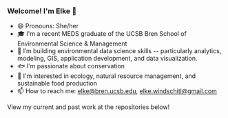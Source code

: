 ### Welcome! I'm Elke 👋

- 😄 Pronouns: She/her
- 🎓 I'm a recent MEDS graduate of the UCSB Bren School of Environmental Science & Management
- 🌱 I’m building environmental data science skills -- particularly analytics, modeling, GIS, application development, and data visualization.
- 🐟 I'm passionate about conservation
- 🌲 I'm interested in ecology, natural resource management, and sustainable food production
- 📫 How to reach me: elke@bren.ucsb.edu, elke.windschitl@gmail.com

View my current and past work at the repositories below!
<!--
**elkewind/elkewind** is a ✨ _special_ ✨ repository because its `README.md` (this file) appears on your GitHub profile.

Here are some ideas to get you started:

- 🔭 I’m currently working on ...
- 🌱 I’m currently learning ...
- 👯 I’m looking to collaborate on ...
- 🤔 I’m looking for help with ...
- 💬 Ask me about ...
- 📫 How to reach me: ...
- 😄 Pronouns: ...
- ⚡ Fun fact: ...
-->
